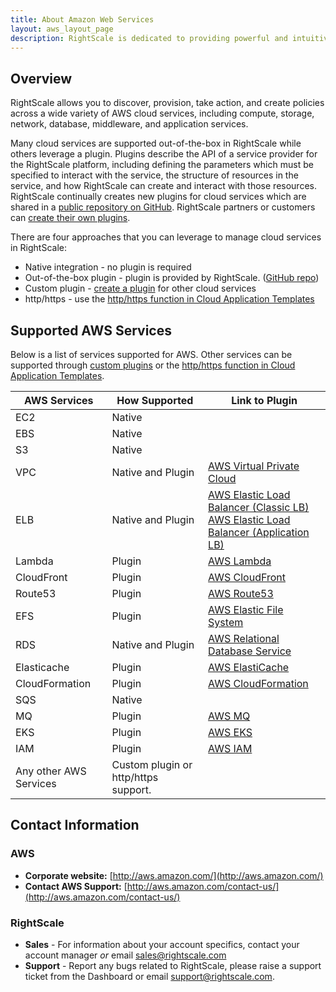 ```yaml
---
title: About Amazon Web Services
layout: aws_layout_page
description: RightScale is dedicated to providing powerful and intuitive solutions and ways to take full advantage of Amazon Web Services (AWS). Deploying on AWS can save you time, money, and administrative effort compared to building and maintaining more traditional systems.
---
```


## Overview

RightScale allows you to discover, provision, take action, and create policies across a wide variety of AWS cloud services, including compute, storage, network, database, middleware, and application services.

Many cloud services are supported out-of-the-box in RightScale while others leverage a plugin. Plugins describe the API of a service provider for the RightScale platform, including defining the parameters which must be specified to interact with the service, the structure of resources in the service, and how RightScale can create and interact with those resources. RightScale continually creates new plugins for cloud services which are shared in a [public repository on GitHub](https://github.com/rightscale/rightscale-plugins). RightScale partners or customers can [create their own plugins](/ss/reference/cat/v20161221/ss_plugins.html).  

There are four approaches that you can leverage to manage cloud services in RightScale:

* Native integration - no plugin is required
* Out-of-the-box plugin - plugin is provided by RightScale. ([GitHub repo](https://github.com/rightscale/rightscale-plugins))
* Custom plugin - [create a plugin](/ss/reference/cat/v20161221/ss_plugins.html) for other cloud services
* http/https - use the [http/https function in Cloud Application Templates](/ss/reference/rcl/v2/ss_RCL_functions.html#http-https-functions) 

## Supported AWS Services

Below is a list of services supported for AWS. Other services can be supported through [custom plugins](/ss/reference/cat/v20161221/ss_plugins.html) or the [http/https function in Cloud Application Templates](/ss/reference/rcl/v2/ss_RCL_functions.html#http-https-functions).

| **AWS Services** | **How Supported** | **Link to Plugin** |
| ----------- | ----------- | --------------------- |
| EC2 | Native |  |
| EBS | Native |  |
| S3 | Native |  |
| VPC | Native and Plugin | [AWS Virtual Private Cloud](https://github.com/rightscale/rightscale-plugins/blob/master/aws/rs_aws_compute) |
| ELB | Native and Plugin | [AWS Elastic Load Balancer (Classic LB)](https://github.com/rightscale/rightscale-plugins/blob/master/aws/rs_aws_elb) <br>  [AWS Elastic Load Balancer (Application LB)](https://github.com/rightscale/rightscale-plugins/blob/master/aws/rs_aws_alb) |
| Lambda | Plugin | [AWS Lambda](https://github.com/rightscale/rightscale-plugins/blob/master/aws/rs_aws_lambda) |
| CloudFront | Plugin | [AWS CloudFront](https://github.com/rightscale/rightscale-plugins/blob/master/aws/rs_aws_cloudfront) |
| Route53 | Plugin | [AWS Route53](https://github.com/rightscale/rightscale-plugins/tree/master/aws/rs_aws_route53) |
| EFS | Plugin | [AWS Elastic File System](https://github.com/rightscale/rightscale-plugins/blob/master/aws/rs_aws_efs) |
| RDS | Native and Plugin | [AWS Relational Database Service](https://github.com/rightscale/rightscale-plugins/blob/master/aws/rs_aws_rds) |
| Elasticache | Plugin | [AWS ElastiCache](https://github.com/rightscale/rightscale-plugins/blob/master/aws/rs_aws_elasticache) |
| CloudFormation | Plugin | [AWS CloudFormation](https://github.com/rightscale/rightscale-plugins/blob/master/aws/rs_aws_cft) |
| SQS | Native |  |
| MQ | Plugin | [AWS MQ](https://github.com/rightscale/rightscale-plugins/blob/master/aws/rs_aws_mq) |
| EKS | Plugin | [AWS EKS](https://github.com/rightscale/rightscale-plugins/blob/master/aws/rs_aws_eks) |
| IAM | Plugin | [AWS IAM](https://github.com/rightscale/rightscale-plugins/blob/master/aws/rs_aws_iam) |
| Any other AWS Services | Custom plugin or http/https support. | &nbsp; |

## Contact Information

### AWS

* **Corporate website:** [http://aws.amazon.com/](http://aws.amazon.com/)
* **Contact AWS Support:** [http://aws.amazon.com/contact-us/](http://aws.amazon.com/contact-us/)

### RightScale

* **Sales** - For information about your account specifics, contact your account manager _or_ email [sales@rightscale.com](mailto:sales@rightscale.com)
* **Support** - Report any bugs related to RightScale, please raise a support ticket from the Dashboard or email [support@rightscale.com](mailto:support@rightscale.com).
